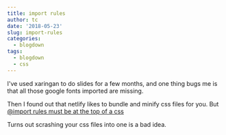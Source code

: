 ```yaml
---
title: import rules
author: tc
date: '2018-05-23'
slug: import-rules
categories:
  - blogdown
tags:
  - blogdown
  - css
---
```


I've used xaringan to do slides for a few months, and one thing bugs me is that all those google fonts imported are missing.  

Then I found out that netlify likes to bundle and minify css files for you.
But [@import rules must be at the top of a css](https://www.w3schools.com/cssref/pr_import_rule.asp)  

Turns out scrashing your css files into one is a bad idea.  
